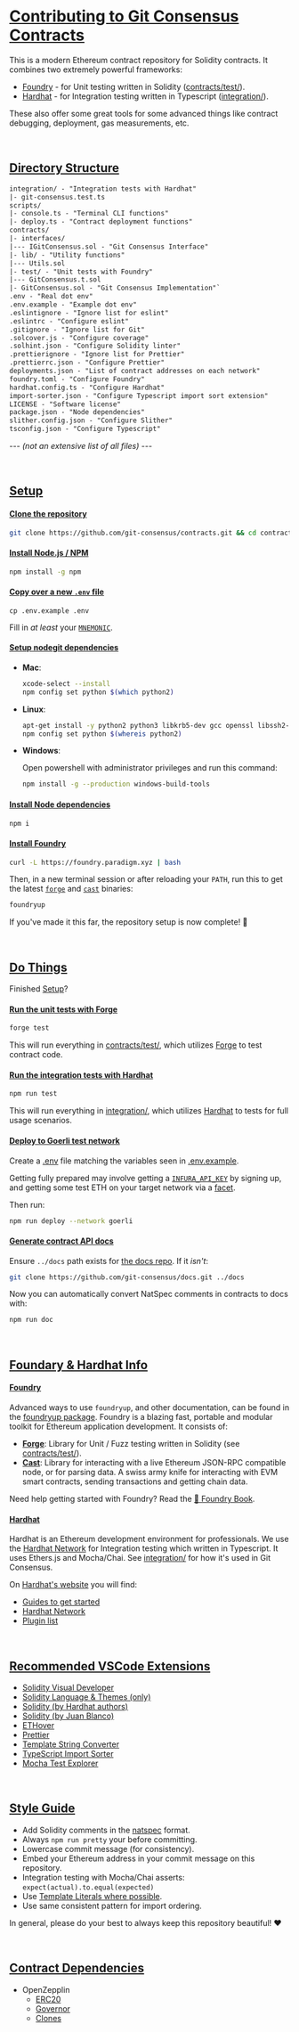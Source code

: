 # [Contributing to Git Consensus Contracts](#contributing-to-git-consensus-contracts)

This is a modern Ethereum contract repository for Solidity contracts. It combines two extremely powerful frameworks:

- [Foundry](#foundry) - for Unit testing written in Solidity ([contracts/test/](./contracts/test/)).
- [Hardhat](#hardhat) - for Integration testing written in Typescript ([integration/](./integration/)).

These also offer some great tools for some advanced things like contract debugging, deployment, gas measurements, etc.

&nbsp;

## [Directory Structure](#directory-structure)

```txt
integration/ - "Integration tests with Hardhat"
|- git-consensus.test.ts
scripts/
|- console.ts - "Terminal CLI functions"
|- deploy.ts - "Contract deployment functions"
contracts/
|- interfaces/
|--- IGitConsensus.sol - "Git Consensus Interface"
|- lib/ - "Utility functions"
|--- Utils.sol
|- test/ - "Unit tests with Foundry"
|--- GitConsensus.t.sol
|- GitConsensus.sol - "Git Consensus Implementation"`
.env - "Real dot env"
.env.example - "Example dot env"
.eslintignore - "Ignore list for eslint"
.eslintrc - "Configure eslint"
.gitignore - "Ignore list for Git"
.solcover.js - "Configure coverage"
.solhint.json - "Configure Solidity linter"
.prettierignore - "Ignore list for Prettier"
.prettierrc.json - "Configure Prettier"
deployments.json - "List of contract addresses on each network"
foundry.toml - "Configure Foundry"
hardhat.config.ts - "Configure Hardhat"
import-sorter.json - "Configure Typescript import sort extension"
LICENSE - "Software license"
package.json - "Node dependencies"
slither.config.json - "Configure Slither"
tsconfig.json - "Configure Typescript"
```

--- *(not an extensive list of all files)* ---

&nbsp;

## [Setup](#setup)

#### [Clone the repository](#clone-the-repository)

```sh
git clone https://github.com/git-consensus/contracts.git && cd contracts
```

#### [Install Node.js / NPM](#install-nodejs--npm)

```sh
npm install -g npm
```

#### [Copy over a new `.env` file](#copy-over-a-new-env-file)

```
cp .env.example .env
```

Fill in *at least* your [`MNEMONIC`](https://metamask.zendesk.com/hc/en-us/articles/360015290032-How-to-reveal-your-Secret-Recovery-Phrase).

#### [Setup nodegit dependencies](#setup-nodegit-dependencies)

- **Mac**:

    ```sh
    xcode-select --install
    npm config set python $(which python2)
    ```

- **Linux**:

    ```sh
    apt-get install -y python2 python3 libkrb5-dev gcc openssl libssh2-1-dev libcurl4-openssl-dev g++ make
    npm config set python $(whereis python2)
    ```

- **Windows**:

    Open powershell with administrator privileges and run this command:

    ```sh
    npm install -g --production windows-build-tools
    ```

#### [Install Node dependencies](#install-node-dependencies)

```sh
npm i
```

#### [Install Foundry](#install-foundry)

```sh
curl -L https://foundry.paradigm.xyz | bash
```

Then, in a new terminal session or after reloading your `PATH`, run this to get
the latest [`forge`](https://book.getfoundry.sh/reference/forge/forge) and [`cast`](https://book.getfoundry.sh/reference/cast/cast) binaries:

```sh
foundryup
```

If you've made it this far, the repository setup is now complete! 🎉

&nbsp;

## [Do Things](#do-things)

Finished [Setup](#setup)?

#### [Run the unit tests with Forge](#run-the-unit-tests-with-forge)

```sh
forge test
```

This will run everything in [contracts/test/](./contracts/test/), which utilizes [Forge](https://book.getfoundry.sh/forge/tests) to test contract code.

#### [Run the integration tests with Hardhat](#run-the-integration-tests-with-hardhat)

```sh
npm run test
```

This will run everything in [integration/](./integration/), which utilizes [Hardhat](https://hardhat.org/hardhat-runner/docs/getting-started#overview) to tests for full usage scenarios.

#### [Deploy to Goerli test network](#deploy-to-goerli-test-network)

Create a [.env](./.env) file matching the variables seen in [.env.example](./.env.example).

Getting fully prepared may involve getting a [`INFURA_API_KEY`](https://docs.infura.io/infura/getting-started) by signing up, and getting some test ETH on your target network via a [facet](https://goerlifaucet.com/).

Then run:

```sh
npm run deploy --network goerli
```

#### [Generate contract API docs](#generate-contract-api-docs)

Ensure `../docs` path exists for [the docs repo](https://github.com/git-consensus/docs). If it *isn't*:

```sh
git clone https://github.com/git-consensus/docs.git ../docs
```

Now you can automatically convert NatSpec comments in contracts to docs with:

```sh
npm run doc
```

&nbsp;

## [Foundary & Hardhat Info](#foundary--hardhat-info)

#### [Foundry](#foundry)

Advanced ways to use `foundryup`, and other documentation, can be found in the [foundryup package](./foundryup/README.md).
Foundry is a blazing fast, portable and modular toolkit for Ethereum application development. It consists of:

- **[Forge](https://book.getfoundry.sh/reference/forge/forge)**: Library for Unit / Fuzz testing written in Solidity (see [contracts/test/](./contracts/test/)).
- **[Cast](https://book.getfoundry.sh/reference/cast/cast)**: Library for interacting with a live Ethereum JSON-RPC compatible node, or for parsing data. A swiss army knife for interacting with EVM smart contracts, sending transactions and getting chain data.

Need help getting started with Foundry? Read the [📖 Foundry Book](https://onbjerg.github.io/foundry-book/).

#### [Hardhat](#hardhat)

Hardhat is an Ethereum development environment for professionals. We use the [Hardhat Network](https://hardhat.org/hardhat-network/) for Integration testing which written in Typescript. It uses Ethers.js and Mocha/Chai. See [integration/](./integration/) for how it's used in Git Consensus.

On [Hardhat's website](https://hardhat.org) you will find:

- [Guides to get started](https://hardhat.org/getting-started/)
- [Hardhat Network](https://hardhat.org/hardhat-network/)
- [Plugin list](https://hardhat.org/plugins/)

&nbsp;

## [Recommended VSCode Extensions](#recommended-vscode-extensions)

- [Solidity Visual Developer](https://marketplace.visualstudio.com/items?itemName=tintinweb.solidity-visual-auditor)
- [Solidity Language & Themes (only)](https://marketplace.visualstudio.com/items?itemName=tintinweb.vscode-solidity-language)
- [Solidity (by Hardhat authors)](https://marketplace.visualstudio.com/items?itemName=NomicFoundation.hardhat-solidity)
- [Solidity (by Juan Blanco)](https://marketplace.visualstudio.com/items?itemName=JuanBlanco.solidity)
- [ETHover](https://marketplace.visualstudio.com/items?itemName=tintinweb.vscode-ethover)
- [Prettier](https://marketplace.visualstudio.com/items?itemName=SimonSiefke.prettier-vscode)
- [Template String Converter](https://marketplace.visualstudio.com/items?itemName=meganrogge.template-string-converter)
- [TypeScript Import Sorter](https://marketplace.visualstudio.com/items?itemName=mike-co.import-sorter)
- [Mocha Test Explorer](https://marketplace.visualstudio.com/items?itemName=hbenl.vscode-mocha-test-adapter)

&nbsp;

## [Style Guide](#style-guide)

- Add Solidity comments in the [natspec](https://docs.soliditylang.org/en/v0.8.17/natspec-format.html) format.
- Always `npm run pretty` your before committing.
- Lowercase commit message (for consistency).
- Embed your Ethereum address in your commit message on this repository.
- Integration testing with Mocha/Chai asserts: `expect(actual).to.equal(expected)`
- Use [Template Literals where possible](https://ponyfoo.com/articles/template-literals-strictly-better-strings).
- Use same consistent pattern for import ordering.

In general, please do your best to always keep this repository beautiful! ❤️

&nbsp;

## [Contract Dependencies](#contract-dependencies)

- OpenZepplin
  - [ERC20](https://docs.openzeppelin.com/contracts/4.x/api/token/erc20#ERC20)
  - [Governor](https://docs.openzeppelin.com/contracts/4.x/api/governance#governor)
  - [Clones](https://docs.openzeppelin.com/contracts/4.x/api/proxy#Clones)
